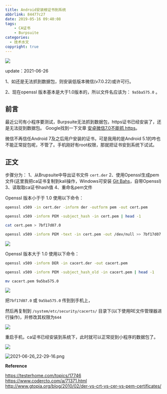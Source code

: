 ```yaml
---
title: Android安装根证书到系统
abbrlink: 84477c27
date: 2019-05-16 09:40:08
tags:
    - CA证书
    - Burpsuite
categories:
  - 技术水文
copyright: true
---
```


![](https://ae01.alicdn.com/kf/HTB13y5aaEWF3KVjSZPhq6xclXXa2.jpg)
<!--more-->

update：2021-06-26 

1、如还是无法抓到数据包，则安装低版本微信(v7.0.22)或许可行。

2、现在openssl 版本基本是大于1.0版本的，所以文件名应该为： `9a5ba575.0` 。

## 前言 ##

最近公司有小程序要测试，Burpsuite无法抓到数据包，https证书已经安装了，还是无法捉到数据包。
Google找到一下文章 [安卓微信7.0不能抓 https](https://testerhome.com/topics/17746 "安卓微信 7.0 不能抓 https")。

微信不再信任Android 7及之后用户安装的证书，可是我用的是Android 5.1的咋也不能正常捉包呢，不管了。手机刚好有root权限，那就把证书安到系统下试试。

## 正文 ##

步骤分为：
1、从Brupsuite中导出证书文件 `cert.der`
2、使用Openssl生成pem文件(这里我把ca证书复制到kali操作，Windows可安装 [Git Bahs](https://git-scm.com/downloads)，自带Openssl)
3、读取取ca证书hash值
4、重命名pem文件

Openssl 版本小于于 1.0 使用以下命令：

```bash
openssl x509 -in cert.der -inform der -outform pem -out cert.pem

openssl x509 -inform PEM -subject_hash -in cert.pem | head -1

cat cert.pem > 7bf17d07.0

openssl x509 -inform PEM -text -in cert.pem -out /dev/null >> 7bf17d07.0
```

![](https://ae01.alicdn.com/kf/HTB1ABOXaxiH3KVjSZPf760BiVXaO.png)

Openssl 版本大于 1.0 使用以下命令：

```bash
openssl x509 -inform DER -in cacert.der -out cacert.pem

openssl x509 -inform PEM -subject_hash_old -in cacert.pem | head -1

mv cacert.pem 9a5ba575.0
```

![](https://s1.ax1x.com/2020/04/30/JqiW5R.png)

把`7bf17d07.0` 或 `9a5ba575.0`  传到到手机上，

然后再复制到 `/system/etc/security/cacerts/` 目录下(以下使用RE文件管理器进行操作)，并修改其权限为`644`

![](https://ae01.alicdn.com/kf/HTB1qZ9caBWD3KVjSZKP761p7FXaP.png)

重启手机，ca证书已经安装到系统下，此时就可以正常捉到小程序的数据包了。

![](https://ae01.alicdn.com/kf/HTB1pRCXaxiH3KVjSZPf760BiVXaK.png)

![2021-06-26_22-29-16.png](https://i.loli.net/2021/07/11/N8L7qRwxElK94Je.png)



**Reference**

https://testerhome.com/topics/17746
https://www.codercto.com/a/71371.html
http://www.gtopia.org/blog/2010/02/der-vs-crt-vs-cer-vs-pem-certificates/